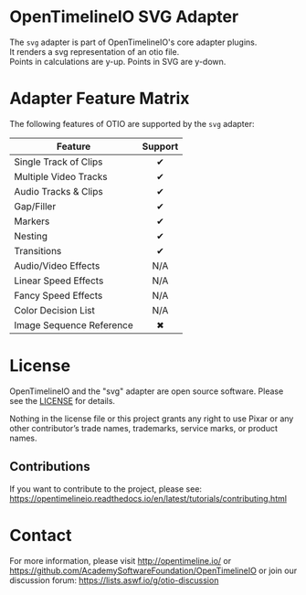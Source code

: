# OpenTimelineIO SVG Adapter

The `svg` adapter is part of OpenTimelineIO's core adapter plugins.  
It renders a svg representation of an otio file.  
Points in calculations are y-up. Points in SVG are y-down.

# Adapter Feature Matrix

The following features of OTIO are supported by the `svg` adapter:

|Feature                  | Support |
|-------------------------|:-------:|
|Single Track of Clips    |    ✔    |
|Multiple Video Tracks    |    ✔    |
|Audio Tracks & Clips     |    ✔    |
|Gap/Filler               |    ✔    |
|Markers                  |    ✔    |
|Nesting                  |    ✔    |
|Transitions              |    ✔    |
|Audio/Video Effects      |   N/A   |
|Linear Speed Effects     |   N/A   |
|Fancy Speed Effects      |   N/A   |
|Color Decision List      |   N/A   |
|Image Sequence Reference |    ✖    |


# License
OpenTimelineIO and the "svg" adapter are open source software. 
Please see the [LICENSE](LICENSE) for details.

Nothing in the license file or this project grants any right to use Pixar or 
any other contributor’s trade names, trademarks, service marks, or product names.


## Contributions

If you want to contribute to the project, 
please see: https://opentimelineio.readthedocs.io/en/latest/tutorials/contributing.html


# Contact

For more information, please visit http://opentimeline.io/
or https://github.com/AcademySoftwareFoundation/OpenTimelineIO
or join our discussion forum: https://lists.aswf.io/g/otio-discussion
